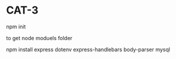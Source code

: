 # CAT-3

npm init

to get node moduels folder

npm install express dotenv express-handlebars body-parser mysql
